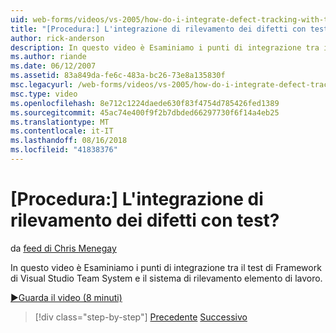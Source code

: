 ```yaml
---
uid: web-forms/videos/vs-2005/how-do-i-integrate-defect-tracking-with-testing
title: "[Procedura:] L'integrazione di rilevamento dei difetti con test? | Microsoft Docs"
author: rick-anderson
description: In questo video è Esaminiamo i punti di integrazione tra il test di Framework di Visual Studio Team System e il sistema di rilevamento elemento di lavoro.
ms.author: riande
ms.date: 06/12/2007
ms.assetid: 83a849da-fe6c-483a-bc26-73e8a135830f
msc.legacyurl: /web-forms/videos/vs-2005/how-do-i-integrate-defect-tracking-with-testing
msc.type: video
ms.openlocfilehash: 8e712c1224daede630f83f4754d785426fed1389
ms.sourcegitcommit: 45ac74e400f9f2b7dbded66297730f6f14a4eb25
ms.translationtype: MT
ms.contentlocale: it-IT
ms.lasthandoff: 08/16/2018
ms.locfileid: "41838376"
---
```

<a name="how-do-i-integrate-defect-tracking-with-testing"></a>[Procedura:] L'integrazione di rilevamento dei difetti con test?
====================
da [feed di Chris Menegay](https://twitter.com/CMenegay)

In questo video è Esaminiamo i punti di integrazione tra il test di Framework di Visual Studio Team System e il sistema di rilevamento elemento di lavoro.

[&#9654;Guarda il video (8 minuti)](https://channel9.msdn.com/Blogs/ASP-NET-Site-Videos/how-do-i-integrate-defect-tracking-with-testing)

> [!div class="step-by-step"]
> [Precedente](the-effects-of-viewstate.md)
> [Successivo](how-do-i-create-my-own-bug-work-item.md)
